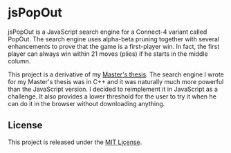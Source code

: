 jsPopOut
========

jsPopOut is a JavaScript search engine for a Connect-4 variant called PopOut. The search engine uses alpha-beta pruning together with several enhancements to prove that the game is a first-player win. In fact, the first player can always win within 21 moves (plies) if he starts in the middle column.

This project is a derivative of my [Master's thesis](http://herkules.oulu.fi/thesis/nbnfioulu-201405281532.pdf). The search engine I wrote for my Master's thesis was in C++ and it was naturally much more powerful than the JavaScript version. I decided to reimplement it in JavaScript as a challenge. It also provides a lower threshold for the user to try it when he can do it in the browser without downloading anything.


License
-------

This project is released under the [MIT License](LICENSE).
